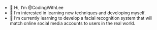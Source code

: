 - 👋 Hi, I’m @CodingWithLee
- 👀 I’m interested in learning new techniques and developing myself.
- 🌱 I’m currently learning to develop a facial recognition system that will match online social media accounts to users in the real world.

<!---
CodingWithLee/CodingWithLee is a ✨ special ✨ repository because its `README.md` (this file) appears on your GitHub profile.
You can click the Preview link to take a look at your changes.
--->
